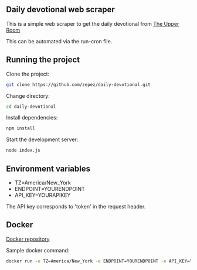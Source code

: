 
## Daily devotional web scraper

This is a simple web scraper to get the daily devotional from [The Upper Room](https://www.upperroom.org/)

This can be automated via the run-cron file. 


## Running the project

Clone the project: 
```bash
git clone https://github.com/zepez/daily-devotional.git
```


Change directory: 
```bash
cd daily-devotional
```


Install dependencies: 
```bash
npm install
```


Start the development server: 
```bash
node index.js
```

## Environment variables

- TZ=America/New_York
- ENDPOINT=YOURENDPOINT
- API_KEY=YOURAPIKEY

The API key corresponds to 'token' in the request header.  


## Docker

[Docker repository](https://hub.docker.com/r/zepezauer/daily-devotional)

Sample docker command:
```bash
docker run -e TZ=America/New_York -e ENDPOINT=YOURENDPOINT -e API_KEY=YOURAPIKEY zepezauer/daily-devotional
```




